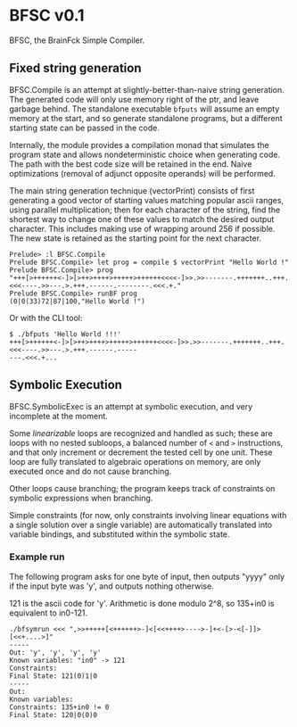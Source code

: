 
BFSC v0.1
=========

BFSC, the BrainFck Simple Compiler.


## Fixed string generation

BFSC.Compile is an attempt at slightly-better-than-naive string generation.
The generated code will only use memory right of the ptr, and leave garbage behind. The standalone executable `bfputs` will assume an empty memory at the start,
and so generate standalone programs, but a different starting state can be passed in the code.

Internally, the module provides a compilation monad that simulates the program state and allows nondeterministic choice when generating code. The path with the best code size will be retained in the end. Naive
optimizations (removal of adjunct opposite operands) will be performed. 

The main string generation technique (vectorPrint) consists of first generating
a good vector of starting values matching popular ascii ranges, using parallel
multiplication; then for each character of the string, find the shortest way to change one of these values to match the desired output character. This includes making use of wrapping around 256 if possible. The new state is retained as the starting point for the next character.

    Prelude> :l BFSC.Compile
    Prelude BFSC.Compile> let prog = compile $ vectorPrint "Hello World !"
    Prelude BFSC.Compile> prog
    "+++[>++++++<-]>[>++>++++>+++++>++++++<<<<-]>>.>>-------.+++++++..+++.<<<----.>>---.>.+++.------.--------.<<<.+."
    Prelude BFSC.Compile> runBF prog
    (0|0(33)72|87|100,"Hello World !")

Or with the CLI tool:

    $ ./bfputs 'Hello World !!!'
    +++[>++++++<-]>[>++>++++>+++++>++++++<<<<-]>>.>>-------.+++++++..+++.<<<----.>>---.>.+++.------.-----
    ---.<<<.+...

## Symbolic Execution

BFSC.SymbolicExec is an attempt at symbolic execution, and very incomplete
at the moment.

Some _linearizable_ loops are recognized and handled as such; these are loops with no nested
subloops, a balanced number of `<` and `>` instructions, and that only increment or decrement the tested cell by one unit. These loop are fully translated to algebraic operations on memory, are 
only executed once and do not cause branching.

Other loops cause branching; the program keeps track of constraints on symbolic expressions when branching.

Simple constraints (for now, only constraints involving linear equations with a single solution over a single variable) are automatically translated into variable bindings, and substituted within
the symbolic state.


### Example run

The following program asks for one byte of input, then outputs "yyyy" only if the input byte
was 'y', and outputs nothing otherwise.

121 is the ascii code for 'y'. Arithmetic is done modulo 2^8, so 135+in0 is equivalent to in0-121.

    ./bfsymrun <<< ",>>+++++[<++++++>-]<[<<++++>---->-]+<-[>-<[-]]>[<<+....>]"
    -----
    Out: 'y', 'y', 'y', 'y'
    Known variables: "in0" -> 121
    Constraints: 
    Final State: 121(0)1|0
    -----
    Out: 
    Known variables: 
    Constraints: 135+in0 != 0
    Final State: 120|0(0)0



